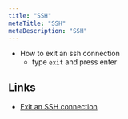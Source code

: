 ```yaml
---
title: "SSH"
metaTitle: "SSH"
metaDescription: "SSH"
---
```


- How to exit an ssh connection
  - type `exit` and press enter

## Links

- [Exit an SSH connection](https://superuser.com/questions/467398/how-do-i-exit-an-ssh-connection)
